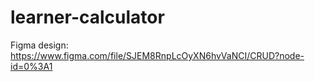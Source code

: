 # learner-calculator

Figma design:
https://www.figma.com/file/SJEM8RnpLcOyXN6hvVaNCI/CRUD?node-id=0%3A1

